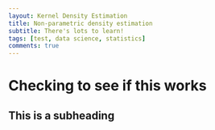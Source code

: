 ```yaml
---
layout: Kernel Density Estimation
title: Non-parametric density estimation
subtitle: There's lots to learn!
tags: [test, data science, statistics]
comments: true
---
```


# Checking to see if this works 

## This is a subheading